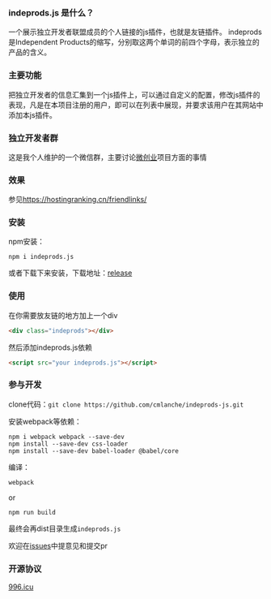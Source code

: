 ### indeprods.js 是什么？
一个展示独立开发者联盟成员的个人链接的js插件，也就是友链插件。
indeprods是Independent Products的缩写，分别取这两个单词的前四个字母，表示独立的产品的含义。

### 主要功能
把独立开发者的信息汇集到一个js插件上，可以通过自定义的配置，修改js插件的表现，凡是在本项目注册的用户，即可以在列表中展现，并要求该用户在其网站中添加本js插件。

### 独立开发者群
这是我个人维护的一个微信群，主要讨论[微创业](https://www.v2ex.com/t/539137#reply86)项目方面的事情

### 效果

参见<https://hostingranking.cn/friendlinks/>

### 安装

npm安装：

```shell
npm i indeprods.js
```

或者下载下来安装，下载地址：[release](https://github.com/cmlanche/indeprods-js/releases)

### 使用
在你需要放友链的地方加上一个div
```html
<div class="indeprods"></div>
```
然后添加indeprods.js依赖

```html
<script src="your indeprods.js"></script>
```

### 参与开发

clone代码：`git clone https://github.com/cmlanche/indeprods-js.git`

安装webpack等依赖：

```
npm i webpack webpack --save-dev
npm install --save-dev css-loader
npm install --save-dev babel-loader @babel/core
```

编译：

```shell
webpack
```

or 

```shell
npm run build
```

最终会再dist目录生成`indeprods.js`

欢迎在[issues](https://github.com/cmlanche/indeprods-js/issues)中提意见和提交pr

### 开源协议
[996.icu](https://github.com/996icu/996.ICU)